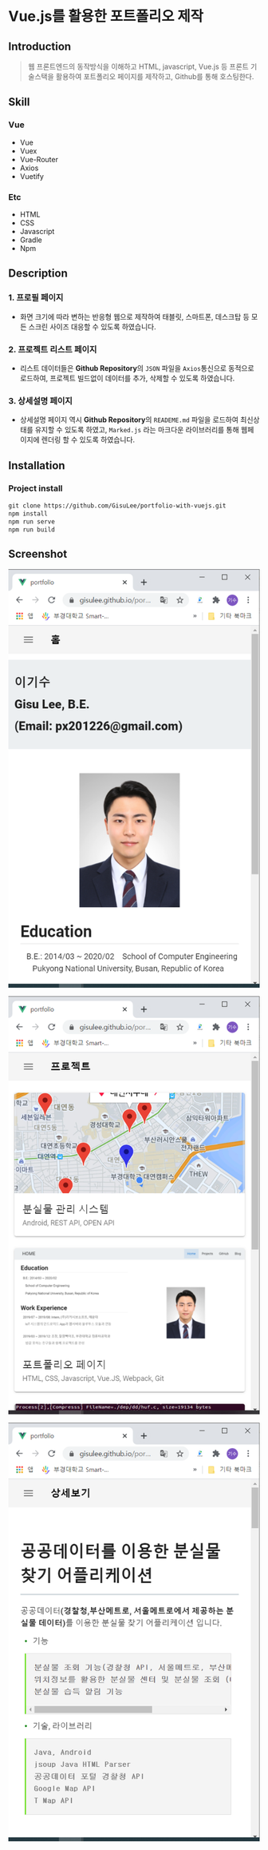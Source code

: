 # Vue.js를 활용한 포트폴리오 제작

## Introduction

> 웹 프론트엔드의 동작방식을 이해하고 HTML, javascript, Vue.js 등 프론트 기술스택을 활용하여 포트폴리오 페이지를 제작하고, Github를 통해 호스팅한다.

## Skill

### Vue

- Vue
- Vuex
- Vue-Router
- Axios
- Vuetify

### Etc

- HTML
- CSS
- Javascript
- Gradle
- Npm

## Description

### 1. 프로필 페이지

- 화면 크기에 따라 변하는 반응형 웹으로 제작하여 태블릿, 스마트폰, 데스크탑 등 모든 스크린 사이즈 대응할 수 있도록 하였습니다.

### 2. 프로젝트 리스트 페이지

- 리스트 데이터들은 **Github Repository**의 `JSON` 파일을 `Axios`통신으로 동적으로 로드하여, 프로젝트 빌드없이 데이터를 추가, 삭제할 수 있도록 하였습니다.

### 3. **상세설명 페이지**

- 상세설명 페이지 역시 **Github Repository**의 `READEME.md` 파일을 로드하여 최신상태를 유지할 수 있도록 하였고, `Marked.js` 라는 마크다운 라이브러리를 통해 웹페이지에 렌더링 할 수 있도록 하였습니다.

## Installation

### **Project install**

```
git clone https://github.com/GisuLee/portfolio-with-vuejs.git 
npm install
npm run serve
npm run build
```

## Screenshot

![readme/Untitled.png](https://github.com/GisuLee/portfolio-with-vuejs/blob/master/readme/Untitled.png?raw=true)

![readme/Untitled%201.png](https://github.com/GisuLee/portfolio-with-vuejs/blob/master/readme/Untitled%201.png?raw=true)

![readme/Untitled%202.png](https://github.com/GisuLee/portfolio-with-vuejs/blob/master/readme/Untitled%202.png?raw=true)
